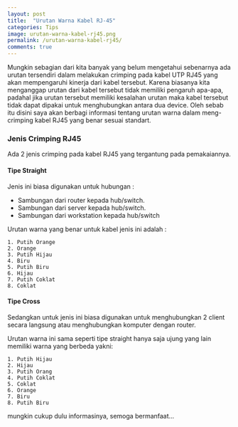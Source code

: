 ```yaml
---
layout: post
title:  "Urutan Warna Kabel RJ-45"
categories: Tips
image: urutan-warna-kabel-rj45.png
permalink: /urutan-warna-kabel-rj45/
comments: true
---
```


Mungkin sebagian dari kita banyak yang belum mengetahui sebenarnya ada urutan tersendiri dalam melakukan crimping pada kabel UTP RJ45 yang akan mempengaruhi kinerja dari kabel tersebut. Karena biasanya kita menganggap urutan dari kabel tersebut tidak memiliki pengaruh apa-apa, padahal jika urutan tersebut memiliki kesalahan urutan maka kabel tersebut tidak dapat dipakai untuk menghubungkan antara dua device.<!--more--> Oleh sebab itu disini saya akan berbagi informasi tentang urutan warna dalam meng-crimping kabel RJ45 yang benar sesuai standart.

### Jenis Crimping RJ45

Ada 2 jenis crimping pada kabel RJ45 yang tergantung pada pemakaiannya.

#### Tipe Straight

Jenis ini biasa digunakan untuk hubungan :

- Sambungan dari router kepada hub/switch.
- Sambungan dari server kepada hub/switch.
- Sambungan dari workstation kepada hub/switch

Urutan warna yang benar untuk kabel jenis ini adalah :

```
1. Putih Orange
2. Orange
3. Putih Hijau
4. Biru
5. Putih Biru
6. Hijau
7. Putih Coklat
8. Coklat
```

#### Tipe Cross

Sedangkan untuk jenis ini biasa digunakan untuk menghubungkan 2 client secara langsung atau menghubungkan komputer dengan router.

Urutan warna ini sama seperti tipe straight hanya saja ujung yang lain memiliki warna yang berbeda yakni:

```
1. Putih Hijau
2. Hijau
3. Putih Orang
4. Putih Coklat
5. Coklat
6. Orange
7. Biru
8. Putih Biru
```
mungkin cukup dulu informasinya, semoga bermanfaat...
